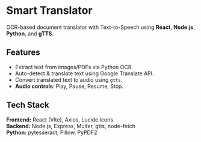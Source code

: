 # Smart Translator  
OCR-based document translator with Text-to-Speech using **React**, **Node.js**, **Python**, and **gTTS**.


## Features
- Extract text from images/PDFs via Python OCR.
- Auto-detect & translate text using Google Translate API.
- Convert translated text to audio using `gtts`.
- **Audio controls**: Play, Pause, Resume, Stop.

## Tech Stack
**Frontend:** React (Vite), Axios, Lucide Icons  
**Backend:** Node.js, Express, Multer, gtts, node-fetch  
**Python:** pytesseract, Pillow, PyPDF2  


